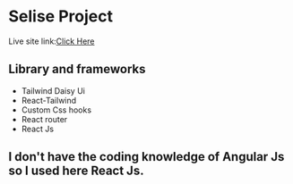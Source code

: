 # Selise Project

Live site link:[Click Here](https://deluxe-rabanadas-e7e996.netlify.app/)

## Library and frameworks

- Tailwind Daisy Ui
- React-Tailwind
- Custom Css hooks
- React router
- React Js

## I don't have the coding knowledge of Angular Js so I used here React Js.

